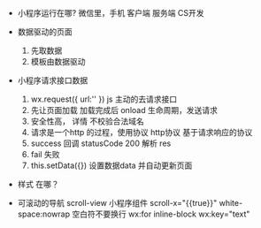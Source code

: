 - 小程序运行在哪?
    微信里，手机  客户端 服务端  CS开发

- 数据驱动的页面
    1. 先取数据
    2. 模板由数据驱动 

- 小程序请求接口数据
    1. wx.request({
        url:''
    }) js 主动的去请求接口
    2. 先让页面加载 加载完成后
        onload 生命周期，发送请求
    3. 安全性高， 详情 不校验合法域名
    4. 请求是一个http 的过程，使用协议 http协议
        基于请求响应的协议
    5. success 回调 statusCode 200
        解析 res
    6. fail 失败 
    7. this.setData({})
        设置数据data 并自动更新页面

- 样式 在哪？
- 可滚动的导航
    scroll-view 小程序组件 scroll-x="{{true}}"
    white-space:nowrap   空白符不要换行
    wx:for inline-block wx:key="text"